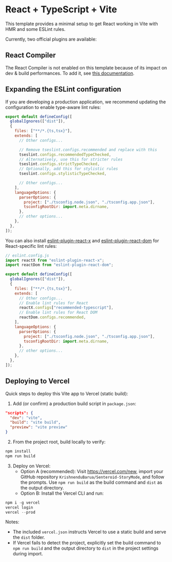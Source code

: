 # React + TypeScript + Vite

This template provides a minimal setup to get React working in Vite with HMR and some ESLint rules.

Currently, two official plugins are available:

## React Compiler

The React Compiler is not enabled on this template because of its impact on dev & build performances. To add it, see [this documentation](https://react.dev/learn/react-compiler/installation).

## Expanding the ESLint configuration

If you are developing a production application, we recommend updating the configuration to enable type-aware lint rules:

```js
export default defineConfig([
  globalIgnores(["dist"]),
  {
    files: ["**/*.{ts,tsx}"],
    extends: [
      // Other configs...

      // Remove tseslint.configs.recommended and replace with this
      tseslint.configs.recommendedTypeChecked,
      // Alternatively, use this for stricter rules
      tseslint.configs.strictTypeChecked,
      // Optionally, add this for stylistic rules
      tseslint.configs.stylisticTypeChecked,

      // Other configs...
    ],
    languageOptions: {
      parserOptions: {
        project: ["./tsconfig.node.json", "./tsconfig.app.json"],
        tsconfigRootDir: import.meta.dirname,
      },
      // other options...
    },
  },
]);
```

You can also install [eslint-plugin-react-x](https://github.com/Rel1cx/eslint-react/tree/main/packages/plugins/eslint-plugin-react-x) and [eslint-plugin-react-dom](https://github.com/Rel1cx/eslint-react/tree/main/packages/plugins/eslint-plugin-react-dom) for React-specific lint rules:

```js
// eslint.config.js
import reactX from "eslint-plugin-react-x";
import reactDom from "eslint-plugin-react-dom";

export default defineConfig([
  globalIgnores(["dist"]),
  {
    files: ["**/*.{ts,tsx}"],
    extends: [
      // Other configs...
      // Enable lint rules for React
      reactX.configs["recommended-typescript"],
      // Enable lint rules for React DOM
      reactDom.configs.recommended,
    ],
    languageOptions: {
      parserOptions: {
        project: ["./tsconfig.node.json", "./tsconfig.app.json"],
        tsconfigRootDir: import.meta.dirname,
      },
      // other options...
    },
  },
]);
```

## Deploying to Vercel

Quick steps to deploy this Vite app to Vercel (static build):

1. Add (or confirm) a production build script in `package.json`:

```json
"scripts": {
  "dev": "vite",
  "build": "vite build",
  "preview": "vite preview"
}
```

2. From the project root, build locally to verify:

```powershell
npm install
npm run build
```

3. Deploy on Vercel:
   - Option A (recommended): Visit https://vercel.com/new, import your GitHub repository `KrishnenduBarua/Senteroid-StoryMode`, and follow the prompts. Use `npm run build` as the build command and `dist` as the output directory.
   - Option B: Install the Vercel CLI and run:

```powershell
npm i -g vercel
vercel login
vercel --prod
```

Notes:

- The included `vercel.json` instructs Vercel to use a static build and serve the `dist` folder.
- If Vercel fails to detect the project, explicitly set the build command to `npm run build` and the output directory to `dist` in the project settings during import.
